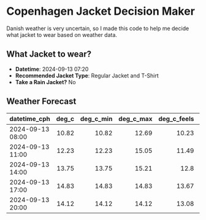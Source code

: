 # Copenhagen Jacket Decision Maker

Danish weather is very uncertain, so I made this code to help me decide what jacket to wear based on weather data.

## What Jacket to wear?

- **Datetime**: 2024-09-13 07:20
- **Recommended Jacket Type**: Regular Jacket and T-Shirt
- **Take a Rain Jacket?** No

## Weather Forecast
| datetime_cph     |   deg_c |   deg_c_min |   deg_c_max |   deg_c_feels | weather   | wind   | rain   |
|:-----------------|--------:|------------:|------------:|--------------:|:----------|:-------|:-------|
| 2024-09-13 08:00 |   10.82 |       10.82 |       12.69 |         10.23 | Clouds    | Low    | None   |
| 2024-09-13 11:00 |   12.23 |       12.23 |       15.05 |         11.49 | Clouds    | Medium | None   |
| 2024-09-13 14:00 |   13.75 |       13.75 |       15.21 |         12.8  | Clouds    | Medium | None   |
| 2024-09-13 17:00 |   14.83 |       14.83 |       14.83 |         13.67 | Clouds    | Medium | None   |
| 2024-09-13 20:00 |   14.12 |       14.12 |       14.12 |         13.08 | Clouds    | Medium | None   |

